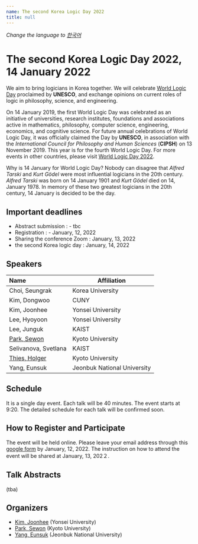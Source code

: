 ```yaml
---
name: The second Korea Logic Day 2022
title: null
---
```


_Change the language to [한국어](index_kr.html)_
# The second Korea Logic Day 2022, 14 January 2022

We aim to bring logicians in Korea together. We will celebrate [World Logic Day](https://en.unesco.org/commemorations/worldlogicday) proclaimed by __UNESCO__, and exchange opinions on current roles of logic in philosophy, science, and engineering.

On 14 January 2019, the first World Logic Day was celebrated as an initiative of universities, research institutes, foundations and associations active in mathematics, philosophy, computer science, engineering, economics, and cognitive science. For future annual celebrations of World Logic Day, it was officially claimed the Day by __UNESCO__, in association with the _International Council for Philosophy and Human Sciences_ (__CIPSH__) on 13 November 2019. This year is for the fourth World Logic Day. For more events in other countries, please visit [World Logic Day 2022](http://wld.cipsh.international/wld2022.html).

Why is 14 January for World Logic Day? Nobody can disagree that _Alfred Tarski_ and _Kurt Gödel_ were most influential logicians in the 20th century. _Alfred Tarski_ was born on 14 January 1901 and _Kurt Gödel_ died on 14, January 1978. In memory of these two greatest logicians in the 20th century, 14 January is decided to be the day.


## Important deadlines
- Abstract submission : - tbc
- Registration : - January, 12, 2022
- Sharing the conference Zoom : January, 13, 2022
- the second Korea logic day : January, 14, 2022


## Speakers

| Name                                                              | Affiliation                                |
|:-                                                                      |                                              - |                                  
| Choi, Seungrak                                              | Korea University                     |
| Kim, Dongwoo                                                | CUNY                                     |  
| Kim, Joonhee                                                  | Yonsei University                   |
| Lee, Hyoyoon                                                  | Yonsei University                   |
| Lee, Junguk                                                    | KAIST                                     |
| [Park, Sewon](https://sewonpark.com/)          | Kyoto University                     |
| Selivanova, Svetlana                                      | KAIST                                     |
| [Thies, Holger](http://www.holgerthies.com)   | Kyoto University                     |
| Yang, Eunsuk                                                 | Jeonbuk National University   |



## Schedule
It is a single day event. Each talk will be 40 minutes. The event starts at 9:20. The detailed schedule for each talk will be confirmed soon.


## How to Register and Participate
The event will be held online. Please leave your email address through this [google form](https://forms.gle/KVki9H4iCDRSaumAA) by January, 12, 2022.
The instruction on how to attend the event will be shared at January, 13, 202２.

## Talk Abstracts
(tba)

## Organizers

- [Kim, Joonhee]() (Yonsei University)
- [Park, Sewon](https://sewonpark.com/) (Kyoto University)
- [Yang, Eunsuk]() (Jeonbuk National University)
